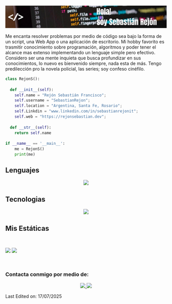 ![header](/headergithub.png "cabecera presentacion")

Me encanta resolver problemas por medio de código sea bajo la forma de un script, una Web App o una aplicación de escritorio.
Mi hobby favorito es trasmitir conocimiento sobre programación, algoritmos y poder tener el alcance mas extenso implementando un lenguaje simple pero efectivo.
Considero ser una mente inquieta que busca profundizar en sus conocimientos, lo nuevo es bienvenido siempre, nada esta de más. Tengo predilección pro la novela policial, las series; soy confeso cinéfilo.

```python
class RejonS():
    
  def __init__(self):
    self.name = "Rejón Sebastián Francisco";
    self.username = "SebastianRejon";
    self.location = "Argentina, Santa Fe, Rosario";
    self.Linkdin = "www.linkedin.com/in/sebastianrejonit";
    self.web = "https://rejonsebastian.dev";
  
  def __str__(self):
    return self.name

if __name__ == '__main__':
    me = RejonS()
    print(me)
```
## Lenguajes

<p align="center">
  <a href="https://skillicons.dev">
    <img src="https://skillicons.dev/icons?i=html,css,javascript,sass,python,c,r" />
  </a>
</p>

## Tecnologias

<p align="center">
  <a href="https://skillicons.dev">
    <img src="https://skillicons.dev/icons?i=vscode,sublime,md,github,vercel,wordpress" />
  </a>
</p>

## Mis Estáticas

<br/>
<p align="left">
  <img width="49.5%" src="https://github-readme-stats.vercel.app/api?username=SebastianRejon&show_icons=true&theme=gruvbox&hide_border=true" />
  <img width="49.5%" src="https://github-readme-streak-stats.herokuapp.com/?user=SebastianRejon&theme=gruvbox&hide_border=true" />
</p>
<br>


### Contacta conmigo por medio de:

<p align="center">
  <a href="mailto:rejon.sebastian♠@gmail.com" target="_blancl">
    <img src="https://skillicons.dev/icons?i=gmail" />
  </a>
<a href="https://www.linkedin.com/in/sebastianrejonit" target="_blancl">
    <img src="https://skillicons.dev/icons?i=linkedin" />
  </a>
</p>

Last Edited on: 17/07/2025


